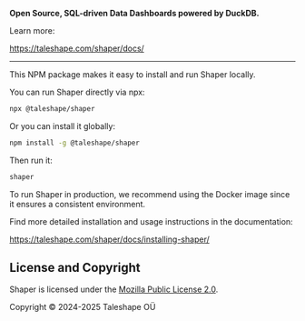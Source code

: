 **Open Source, SQL-driven Data Dashboards powered by DuckDB.**

Learn more:

https://taleshape.com/shaper/docs/

---

This NPM package makes it easy to install and run Shaper locally.

You can run Shaper directly via npx:
```bash
npx @taleshape/shaper
```

Or you can install it globally:
```bash
npm install -g @taleshape/shaper
```

Then run it:
```bash
shaper
```

To run Shaper in production, we recommend using the Docker image since it ensures a consistent environment.

Find more detailed installation and usage instructions in the documentation:

https://taleshape.com/shaper/docs/installing-shaper/


## License and Copyright

Shaper is licensed under the [Mozilla Public License 2.0](https://github.com/taleshape-com/shaper/blob/main/LICENSE).

Copyright © 2024-2025 Taleshape OÜ
